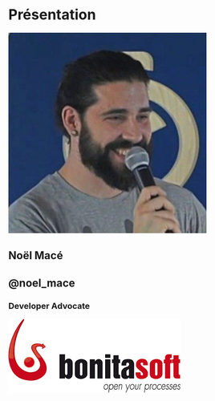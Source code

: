 # Présentation

<img src="assets/images/noel.jpg" height="400px" class="center"/>

<br/>

## Noël Macé

## @noel_mace

### Developer Advocate

![Bonitasoft](./assets/images/bonitasoft-logo.png)
<!-- .element style="margin-top: 1em; height: 200px" -->
